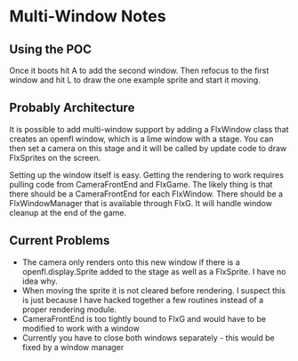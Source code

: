 # Multi-Window Notes

## Using the POC

Once it boots hit A to add the second window. Then refocus to the first window and hit L to draw the one example sprite and start it moving.

## Probably Architecture

It is possible to add multi-window support by adding a FlxWindow class that creates an openfl window, which is a lime window with a stage. You can then set a camera on this stage and it will be called by update code to draw FlxSprites on the screen.

Setting up the window itself is easy. Getting the rendering to work requires pulling code from CameraFrontEnd and FlxGame. The likely thing is that there should be a CameraFrontEnd for each FlxWindow. There should be a FlxWindowManager that is available through FlxG. It will handle window cleanup at the end of the game.

## Current Problems

   * The camera only renders onto this new window if there is a openfl.display.Sprite added to the stage as well as a FlxSprite. I have no idea why.
   * When moving the sprite it is not cleared before rendering. I suspect this is just because I have hacked together a few routines instead of a proper rendering module.
   * CameraFrontEnd is too tightly bound to FlxG and would have to be modified to work with a window
   * Currently you have to close both windows separately - this would be fixed by a window manager
